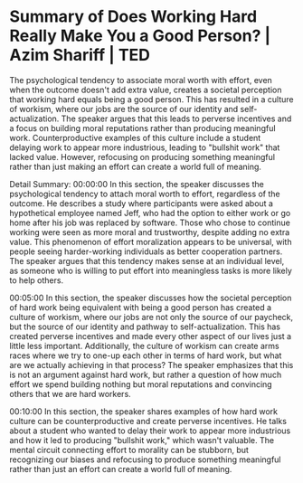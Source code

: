 # Summary of Does Working Hard Really Make You a Good Person? | Azim Shariff | TED

The psychological tendency to associate moral worth with effort, even when the outcome doesn't add extra value, creates a societal perception that working hard equals being a good person. This has resulted in a culture of workism, where our jobs are the source of our identity and self-actualization. The speaker argues that this leads to perverse incentives and a focus on building moral reputations rather than producing meaningful work. Counterproductive examples of this culture include a student delaying work to appear more industrious, leading to "bullshit work" that lacked value. However, refocusing on producing something meaningful rather than just making an effort can create a world full of meaning.

Detail Summary: 
00:00:00
In this section, the speaker discusses the psychological tendency to attach moral worth to effort, regardless of the outcome. He describes a study where participants were asked about a hypothetical employee named Jeff, who had the option to either work or go home after his job was replaced by software. Those who chose to continue working were seen as more moral and trustworthy, despite adding no extra value. This phenomenon of effort moralization appears to be universal, with people seeing harder-working individuals as better cooperation partners. The speaker argues that this tendency makes sense at an individual level, as someone who is willing to put effort into meaningless tasks is more likely to help others.

00:05:00
In this section, the speaker discusses how the societal perception of hard work being equivalent with being a good person has created a culture of workism, where our jobs are not only the source of our paycheck, but the source of our identity and pathway to self-actualization. This has created perverse incentives and made every other aspect of our lives just a little less important. Additionally, the culture of workism can create arms races where we try to one-up each other in terms of hard work, but what are we actually achieving in that process? The speaker emphasizes that this is not an argument against hard work, but rather a question of how much effort we spend building nothing but moral reputations and convincing others that we are hard workers.

00:10:00
In this section, the speaker shares examples of how hard work culture can be counterproductive and create perverse incentives. He talks about a student who wanted to delay their work to appear more industrious and how it led to producing "bullshit work," which wasn't valuable. The mental circuit connecting effort to morality can be stubborn, but recognizing our biases and refocusing to produce something meaningful rather than just an effort can create a world full of meaning.

